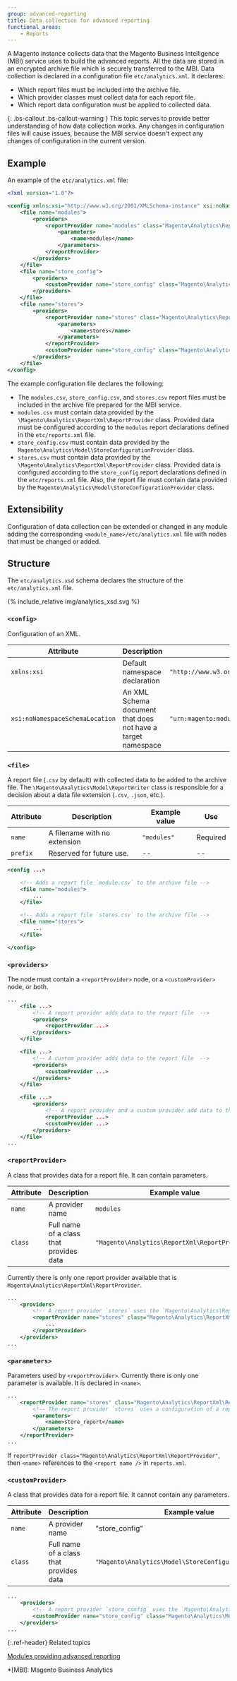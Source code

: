 ```yaml
---
group: advanced-reporting
title: Data collection for advanced reporting
functional_areas:
    - Reports
---
```


A Magento instance collects data that the Magento Business Intelligence (MBI) service uses to build the advanced reports.
All the data are stored in an encrypted archive file which is securely transferred to the MBI.
Data collection is declared in a configuration file `etc/analytics.xml`. It declares:

- Which report files must be included into the archive file.
- Which provider classes must collect data for each report file.
- Which report data configuration must be applied to collected data.

{: .bs-callout .bs-callout-warning }
This topic serves to provide better understanding of how data collection works. Any changes in configuration files will cause issues, because the MBI service doesn't expect any changes of configuration in the current version.

## Example

An example of the `etc/analytics.xml` file:

```xml
<?xml version="1.0"?>

<config xmlns:xsi="http://www.w3.org/2001/XMLSchema-instance" xsi:noNamespaceSchemaLocation="urn:magento:module:Magento_Analytics:etc/analytics.xsd">
    <file name="modules">
        <providers>
            <reportProvider name="modules" class="Magento\Analytics\ReportXml\ReportProvider">
                <parameters>
                    <name>modules</name>
                </parameters>
            </reportProvider>
        </providers>
    </file>
    <file name="store_config">
        <providers>
            <customProvider name="store_config" class="Magento\Analytics\Model\StoreConfigurationProvider"/>
        </providers>
    </file>
    <file name="stores">
        <providers>
            <reportProvider name="stores" class="Magento\Analytics\ReportXml\ReportProvider">
                <parameters>
                    <name>stores</name>
                </parameters>
            </reportProvider>
            <customProvider name="store_config" class="Magento\Analytics\Model\StoreConfigurationProvider"/>
        </providers>
    </file>
</config>
```

The example configuration file declares the following:

*   The `modules.csv`, `store_config.csv`, and `stores.csv` report files must be included in the archive file prepared for the MBI service.
*   `modules.csv` must contain data provided by the `\Magento\Analytics\ReportXml\ReportProvider` class.
 Provided data must be configured according to the `modules` report declarations defined in the `etc/reports.xml` file.
*   `store_config.csv` must contain data provided by the `Magento\Analytics\Model\StoreConfigurationProvider` class.
*   `stores.csv` must contain data provided by the `\Magento\Analytics\ReportXml\ReportProvider` class.
 Provided data is configured according to the `store_config` report declarations defined in the `etc/reports.xml` file.
 Also, the report file must contain data provided by the `Magento\Analytics\Model\StoreConfigurationProvider` class.

## Extensibility

Configuration of data collection can be extended or changed in any module adding the corresponding `<module_name>/etc/analytics.xml` file with nodes that must be changed or added.

## Structure

The `etc/analytics.xsd` schema declares the structure of the `etc/analytics.xml` file.

{% include_relative img/analytics_xsd.svg %}

### `<config>`

Configuration of an XML.

|Attribute|Description|Constant value|Use|
|---|---|---|---|
|`xmlns:xsi`|Default namespace declaration|`"http://www.w3.org/2001/XMLSchema-instance"`|Required|
|`xsi:noNamespaceSchemaLocation`|An XML Schema document that does not have a target namespace|`"urn:magento:module:Magento_Analytics:etc/analytics.xsd"`|Required|

### `<file>`

A report file (`.csv` by default) with collected data to be added to the archive file.
The `\Magento\Analytics\Model\ReportWriter` class is responsible for a decision about a data file extension (`.csv`, `.json`, etc.).

|Attribute|Description|Example value|Use|
|---|---|---|---|
|`name`|A filename with no extension|`"modules"`|Required|
|`prefix`|Reserved for future use.|--|--|

```xml
<config ...>

    <!-- Adds a report file `module.csv` to the archive file -->
    <file name="modules">
        ...
    </file>

    <!-- Adds a report file `stores.csv` to the archive file -->
    <file name="stores">
        ...
    </file>

</config>
```

### `<providers>`

The node must contain a `<reportProvider>` node, or a `<customProvider>` node, or both.

```xml
...
    <file ...>
        <!-- A report provider adds data to the report file  -->
        <providers>
            <reportProvider ...>
        </providers>
    </file>

    <file ...>
        <!-- A custom provider adds data to the report file  -->
        <providers>
            <customProvider ...>
        </providers>
    </file>

    <file ...>
        <providers>
            <!-- A report provider and a custom provider add data to the report file  -->
            <reportProvider ...>
            <customProvider ...>
        </providers>
    </file>
...
```

### `<reportProvider>`

A class that provides data for a report file.
It can contain parameters.

|Attribute|Description|Example value|Use|
|---|---|---|---|
|`name`|A provider name|`modules`|Required|
|`class`|Full name of a class that provides data|`"Magento\Analytics\ReportXml\ReportProvider"`|Required|

Currently there is only one report provider available that is `Magento\Analytics\ReportXml\ReportProvider`.

```xml
...
    <providers>
        <!-- A report provider `stores` uses the `Magento\Analytics\ReportXml\ReportProvider` class to collect report data -->
        <reportProvider name="stores" class="Magento\Analytics\ReportXml\ReportProvider">
            ...
        </reportProvider>
    </providers>
...
```

### `<parameters>`

Parameters used by `<reportProvider>`.
Currently there is only one parameter is available. It is declared in `<name>`.

```xml
...
    <reportProvider name="stores" class="Magento\Analytics\ReportXml\ReportProvider">
        <!-- The report provider `stores` uses a configuration of a report with name `store_report` declared in `etc/reports.xml` -->
        <parameters>
            <name>store_report</name>
        </parameters>
    </reportProvider>
...
```

If `reportProvider class="Magento\Analytics\ReportXml\ReportProvider"`, then `<name>` references to the `<report name />` in `reports.xml`.

### `<customProvider>`

A class that provides data for a report file.
It cannot contain any parameters.

|Attribute|Description|Example value|Use|
|---|---|---|---|
|`name`|A provider name|"store_config"|Required|
|`class`|Full name of a class that provides data|`"Magento\Analytics\Model\StoreConfigurationProvider"`|Required|

```xml
...
    <providers>
        <!-- A report provider `store_config` uses the `Magento\Analytics\Model\StoreConfigurationProvider` class to collect report data -->
        <customProvider name="store_config" class="Magento\Analytics\Model\StoreConfigurationProvider"/>
    </providers>
...
```

{:.ref-header}
Related topics

 [Modules providing advanced reporting][modules]

<!-- LINK DEFINITIONS -->

[modules]: modules.html

<!-- ABBREVIATIONS -->
*[MBI]: Magento Business Analytics
